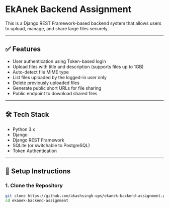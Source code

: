 # EkAnek Backend Assignment

This is a Django REST Framework-based backend system that allows users to upload, manage, and share large files securely.

---

## ✅ Features

- User authentication using Token-based login
- Upload files with title and description (supports files up to 1GB)
- Auto-detect file MIME type
- List files uploaded by the logged-in user only
- Delete previously uploaded files
- Generate public short URLs for file sharing
- Public endpoint to download shared files

---

## 🛠️ Tech Stack

- Python 3.x
- Django
- Django REST Framework
- SQLite (or switchable to PostgreSQL)
- Token Authentication

---

## 🚀 Setup Instructions

### 1. Clone the Repository
```bash
git clone https://github.com/akashsingh-ops/ekanek-backend-assignment.git
cd ekanek-backend-assignment

